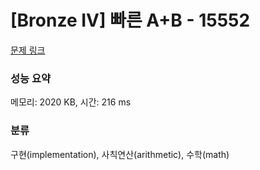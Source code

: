 # [Bronze IV] 빠른 A+B - 15552 

[문제 링크](https://www.acmicpc.net/problem/15552) 

### 성능 요약

메모리: 2020 KB, 시간: 216 ms

### 분류

구현(implementation), 사칙연산(arithmetic), 수학(math)

